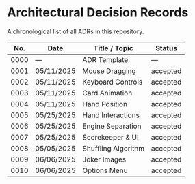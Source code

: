 # Architectural Decision Records

A chronological list of all ADRs in this repository.

| No.  | Date       | Title / Topic       | Status   |
| ---- | ---------- | ------------------- | ------   |
| 0000 | —          | ADR Template        | —        |
| 0001 | 05/11/2025 | Mouse Dragging      | accepted |
| 0002 | 05/11/2025 | Keyboard Controls   | accepted |
| 0003 | 05/11/2025 | Card Animation      | accepted |
| 0004 | 05/11/2025 | Hand Position       | accepted |
| 0005 | 05/25/2025 | Hand Interactions   | accepted |
| 0006 | 05/25/2025 | Engine Separation   | accepted |
| 0007 | 05/25/2025 | Scorekeeper & UI    | accepted |
| 0008 | 05/05/2025 | Shuffling Algorithm | accepted |
| 0009 | 06/06/2025 | Joker Images        | accepted |
| 0010 | 06/06/2025 | Options Menu        | accepted |